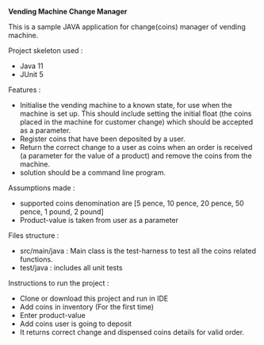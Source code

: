 <b>Vending Machine Change Manager </b>
<p>This is a sample JAVA application for change(coins) manager of vending machine. </p>

Project skeleton used :
- Java 11
- JUnit 5

Features :
- Initialise the vending machine to a known state, for use when the machine is
set up. This should include setting the initial float (the coins placed in the
machine for customer change) which should be accepted as a parameter.
- Register coins that have been deposited by a user.
- Return the correct change to a user as coins when an order is received (a
parameter for the value of a product) and remove the coins from the
machine.
- solution should be a command line program.

Assumptions made :

- supported coins denomination are [5 pence, 10 pence, 20 pence, 50 pence, 1 pound, 2 pound]
- Product-value is taken from user as a parameter

Files structure : 

- src/main/java : Main class is the test-harness to test all the coins related functions.
- test/java : includes all unit tests

Instructions to run the project :

- Clone or download this project and run in IDE 
- Add coins in inventory (For the first time)
- Enter product-value
- Add coins user is going to deposit
- It returns correct change and dispensed coins details for valid order.
